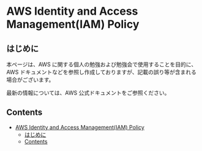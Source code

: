 # AWS Identity and Access Management(IAM) Policy

## はじめに

本ページは、AWS に関する個人の勉強および勉強会で使用することを目的に、AWS ドキュメントなどを参照し作成しておりますが、記載の誤り等が含まれる場合がございます。

最新の情報については、AWS 公式ドキュメントをご参照ください。

## Contents

- [AWS Identity and Access Management(IAM) Policy](#aws-identity-and-access-managementiam-policy)
  - [はじめに](#はじめに)
  - [Contents](#contents)
